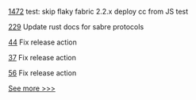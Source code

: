 
[1472](https://github.com/hyperledger/cactus/pull/1472) test: skip flaky fabric 2.2.x deploy cc from JS test

[229](https://github.com/hyperledger/transact/pull/229) Update rust docs for sabre protocols

[44](https://github.com/hyperledger/firefly-dataexchange-https/pull/44) Fix release action

[37](https://github.com/hyperledger/firefly-tokens-erc1155/pull/37) Fix release action

[56](https://github.com/hyperledger/firefly-fabconnect/pull/56) Fix release action


[See more >>>](https://start-here.hyperledger.org/pull-requests)

